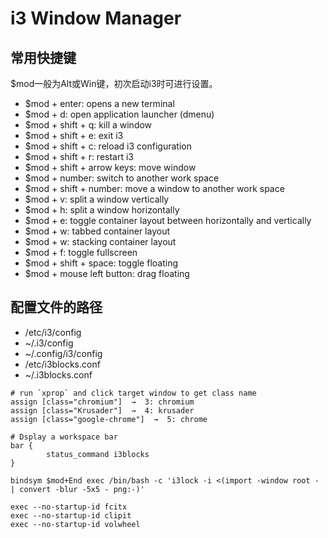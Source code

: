 # i3 Window Manager

## 常用快捷键
$mod一般为Alt或Win键，初次启动i3时可进行设置。
* $mod + enter: opens a new terminal
* $mod + d: open application launcher (dmenu)
* $mod + shift + q: kill a window
* $mod + shift + e: exit i3
* $mod + shift + c: reload i3 configuration
* $mod + shift + r: restart i3
* $mod + shift + arrow keys: move window
* $mod + number: switch to another work space
* $mod + shift + number: move a window to another work space
* $mod + v: split a window vertically
* $mod + h: split a window horizontally
* $mod + e: toggle container layout between horizontally and vertically
* $mod + w: tabbed container layout
* $mod + w: stacking container layout
* $mod + f: toggle fullscreen
* $mod + shift + space: toggle floating
* $mod + mouse left button: drag floating

## 配置文件的路径

* /etc/i3/config
* ~/.i3/config
* ~/.config/i3/config
* /etc/i3blocks.conf
* ~/.i3blocks.conf

```
# run `xprop` and click target window to get class name
assign [class="chromium"]  →  3: chromium
assign [class="Krusader"]  →  4: krusader
assign [class="google-chrome"]  →  5: chrome

# Dsplay a workspace bar
bar {
        status_command i3blocks
}

bindsym $mod+End exec /bin/bash -c 'i3lock -i <(import -window root - | convert -blur -5x5 - png:-)'

exec --no-startup-id fcitx
exec --no-startup-id clipit
exec --no-startup-id volwheel
```
